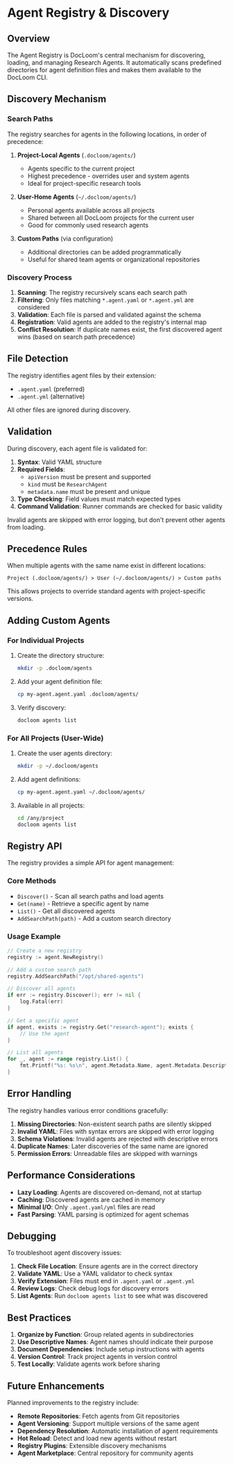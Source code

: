 # Agent Registry & Discovery

## Overview

The Agent Registry is DocLoom's central mechanism for discovering, loading, and managing Research Agents. It automatically scans predefined directories for agent definition files and makes them available to the DocLoom CLI.

## Discovery Mechanism

### Search Paths

The registry searches for agents in the following locations, in order of precedence:

1. **Project-Local Agents** (`.docloom/agents/`)
   - Agents specific to the current project
   - Highest precedence - overrides user and system agents
   - Ideal for project-specific research tools

2. **User-Home Agents** (`~/.docloom/agents/`)
   - Personal agents available across all projects
   - Shared between all DocLoom projects for the current user
   - Good for commonly used research agents

3. **Custom Paths** (via configuration)
   - Additional directories can be added programmatically
   - Useful for shared team agents or organizational repositories

### Discovery Process

1. **Scanning**: The registry recursively scans each search path
2. **Filtering**: Only files matching `*.agent.yaml` or `*.agent.yml` are considered
3. **Validation**: Each file is parsed and validated against the schema
4. **Registration**: Valid agents are added to the registry's internal map
5. **Conflict Resolution**: If duplicate names exist, the first discovered agent wins (based on search path precedence)

## File Detection

The registry identifies agent files by their extension:
- `.agent.yaml` (preferred)
- `.agent.yml` (alternative)

All other files are ignored during discovery.

## Validation

During discovery, each agent file is validated for:

1. **Syntax**: Valid YAML structure
2. **Required Fields**:
   - `apiVersion` must be present and supported
   - `kind` must be `ResearchAgent`
   - `metadata.name` must be present and unique
3. **Type Checking**: Field values must match expected types
4. **Command Validation**: Runner commands are checked for basic validity

Invalid agents are skipped with error logging, but don't prevent other agents from loading.

## Precedence Rules

When multiple agents with the same name exist in different locations:

```
Project (.docloom/agents/) > User (~/.docloom/agents/) > Custom paths
```

This allows projects to override standard agents with project-specific versions.

## Adding Custom Agents

### For Individual Projects

1. Create the directory structure:
   ```bash
   mkdir -p .docloom/agents
   ```

2. Add your agent definition file:
   ```bash
   cp my-agent.agent.yaml .docloom/agents/
   ```

3. Verify discovery:
   ```bash
   docloom agents list
   ```

### For All Projects (User-Wide)

1. Create the user agents directory:
   ```bash
   mkdir -p ~/.docloom/agents
   ```

2. Add agent definitions:
   ```bash
   cp my-agent.agent.yaml ~/.docloom/agents/
   ```

3. Available in all projects:
   ```bash
   cd /any/project
   docloom agents list
   ```

## Registry API

The registry provides a simple API for agent management:

### Core Methods

- `Discover()` - Scan all search paths and load agents
- `Get(name)` - Retrieve a specific agent by name
- `List()` - Get all discovered agents
- `AddSearchPath(path)` - Add a custom search directory

### Usage Example

```go
// Create a new registry
registry := agent.NewRegistry()

// Add a custom search path
registry.AddSearchPath("/opt/shared-agents")

// Discover all agents
if err := registry.Discover(); err != nil {
    log.Fatal(err)
}

// Get a specific agent
if agent, exists := registry.Get("research-agent"); exists {
    // Use the agent
}

// List all agents
for _, agent := range registry.List() {
    fmt.Printf("%s: %s\n", agent.Metadata.Name, agent.Metadata.Description)
}
```

## Error Handling

The registry handles various error conditions gracefully:

1. **Missing Directories**: Non-existent search paths are silently skipped
2. **Invalid YAML**: Files with syntax errors are skipped with error logging
3. **Schema Violations**: Invalid agents are rejected with descriptive errors
4. **Duplicate Names**: Later discoveries of the same name are ignored
5. **Permission Errors**: Unreadable files are skipped with warnings

## Performance Considerations

- **Lazy Loading**: Agents are discovered on-demand, not at startup
- **Caching**: Discovered agents are cached in memory
- **Minimal I/O**: Only `.agent.yaml/yml` files are read
- **Fast Parsing**: YAML parsing is optimized for agent schemas

## Debugging

To troubleshoot agent discovery issues:

1. **Check File Location**: Ensure agents are in the correct directory
2. **Validate YAML**: Use a YAML validator to check syntax
3. **Verify Extension**: Files must end in `.agent.yaml` or `.agent.yml`
4. **Review Logs**: Check debug logs for discovery errors
5. **List Agents**: Run `docloom agents list` to see what was discovered

## Best Practices

1. **Organize by Function**: Group related agents in subdirectories
2. **Use Descriptive Names**: Agent names should indicate their purpose
3. **Document Dependencies**: Include setup instructions with agents
4. **Version Control**: Track project agents in version control
5. **Test Locally**: Validate agents work before sharing

## Future Enhancements

Planned improvements to the registry include:

- **Remote Repositories**: Fetch agents from Git repositories
- **Agent Versioning**: Support multiple versions of the same agent
- **Dependency Resolution**: Automatic installation of agent requirements
- **Hot Reload**: Detect and load new agents without restart
- **Registry Plugins**: Extensible discovery mechanisms
- **Agent Marketplace**: Central repository for community agents